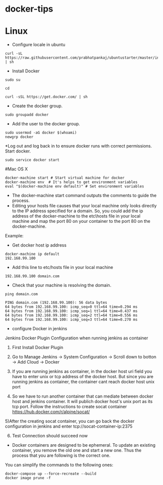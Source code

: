 # docker-tips

# Linux

* Configure locale in ubuntu
```
curl -sL https://raw.githubusercontent.com/prabhatpankaj/ubuntustarter/master/initial.sh | sh
```

* Install Docker
```
sudo su

cd

curl -sSL https://get.docker.com/ | sh
```

* Create the docker group.
```
sudo groupadd docker
```
* Add the user to the docker group.
```
sudo usermod -aG docker $(whoami)
newgrp docker

```
*Log out and log back in to ensure docker runs with correct permissions.
Start docker.
```
sudo service docker start
```
#Mac OS X
```
docker-machine start # Start virtual machine for docker
docker-machine env  # It's helps to get environment variables
eval "$(docker-machine env default)" # Set environment variables
```
* The docker-machine start command outputs the comments to guide the process.
* Editing your hosts file causes that your local machine only looks directly to the IP address specified for a domain. So, you could add the ip address of the docker-machine to the etc\hosts file in your local machine and map the port 80 on your container to the port 80 on the docker-machine.

Example:

* Get docker host ip address
```
docker-machine ip default
192.168.99.100
```
* Add this line to etc/hosts file in your local machine
```
192.168.99.100 domain.com
```
* Check that your machine is resolving the domain.

```
ping domain.com

PING domain.com (192.168.99.100): 56 data bytes
64 bytes from 192.168.99.100: icmp_seq=0 ttl=64 time=0.294 ms
64 bytes from 192.168.99.100: icmp_seq=1 ttl=64 time=0.437 ms
64 bytes from 192.168.99.100: icmp_seq=2 ttl=64 time=0.556 ms
64 bytes from 192.168.99.100: icmp_seq=3 ttl=64 time=0.270 ms

```
* configure Docker in jenkins

Jenkins Docker Plugin Configuration when running jenkins as container

1) First Install Docker Plugin

2) Go to Manage Jenkins -> System Configuration -> Scroll down to botton -> Add Cloud -> Docker

3) If you are running jenkins as container, in the docker host uri field you have to enter unix or tcp address of the docker host. But since you are running jenkins as container, the container cant reach docker host unix port

4) So we have to run another container that can mediate between docker host and jenkins container. It will publich docker host's unix port as its tcp port. Follow the instructions to create socat container https://hub.docker.com/r/alpine/socat/

5)After the creating socat container, you can go back the docker configuration in jenkins and enter tcp://socat-container-ip:2375

6) Test Connection should succeed now


* Docker containers are designed to be ephemeral. To update an existing container, you remove the old one and start a new one. Thus the process that you are following is the correct one.

You can simplify the commands to the following ones:

```
docker-compose up --force-recreate --build
docker image prune -f
```
